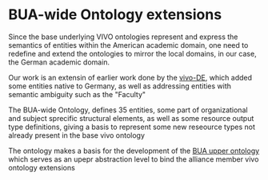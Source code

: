 # BUA-wide Ontology extensions

Since the base underlying VIVO ontologies represent and express the semantics of entities within the American academic domain, one need to redefine and extend the ontologies to mirror the local domains, in our case, the German academic domain.

Our work is an extensin of earlier work done by the [vivo-DE](https://github.com/VIVO-DE/vivo-de-ontology-extension), which added some entities native to Germany, as well as addressing entities with semantic ambiguity such as the "Faculty"

The BUA-wide Ontology, defines 35 entities, some part of organizational and subject sprecific structural elements, as well as some resource output type definitions, giving a basis to represent some new reseource types not already present in the base vivo ontology

The ontology makes a basis for the development of the [BUA upper ontology](https://bua-vivo.github.io/bua-upper-ontology/) which serves as an upepr abstraction level to bind the alliance member vivo ontology extensions



